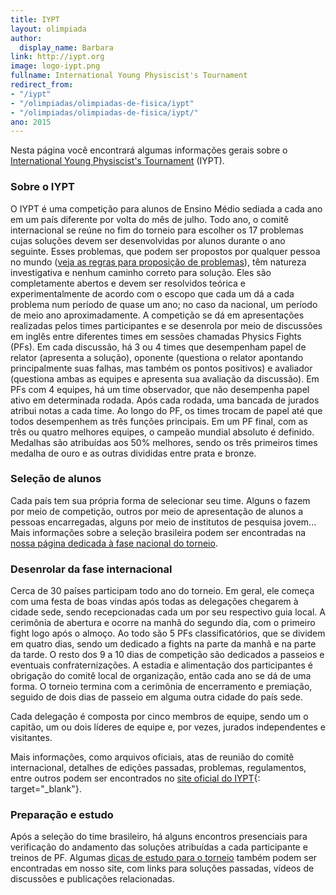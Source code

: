 ```yaml
---
title: IYPT
layout: olimpiada
author:
  display_name: Barbara
link: http://iypt.org
image: logo-iypt.png
fullname: International Young Physiscist's Tournament
redirect_from:
- "/iypt"
- "/olimpiadas/olimpiadas-de-fisica/iypt"
- "/olimpiadas/olimpiadas-de-fisica/iypt/"
ano: 2015
---
```


Nesta página você encontrará algumas informações gerais sobre o [International Young Physiscist\'s Tournament][2] (IYPT).

### **Sobre o IYPT**

  
O IYPT é uma competição para alunos de Ensino Médio sediada a cada ano em um país diferente por volta do mês de julho. Todo ano, o comitê internacional se reúne no fim do torneio para escolher os 17 problemas cujas soluções devem ser desenvolvidas por alunos durante o ano seguinte. Esses problemas, que podem ser propostos por qualquer pessoa no mundo ([veja as regras para proposição de problemas][3]), têm natureza investigativa e nenhum caminho correto para solução. Eles são completamente abertos e devem ser resolvidos teórica e experimentalmente de acordo com o escopo que cada um dá a cada problema num período de quase um ano; no caso da nacional, um período de meio ano aproximadamente. A competição se dá em apresentações realizadas pelos times participantes e se desenrola por meio de discussões em inglês entre diferentes times em sessões chamadas Physics Fights (PFs). Em cada discussão, há 3 ou 4 times que desempenham papel de relator (apresenta a solução), oponente (questiona o relator apontando principalmente suas falhas, mas também os pontos positivos) e avaliador (questiona ambas as equipes e apresenta sua avaliação da discussão). Em PFs com 4 equipes, há um time observador, que não desempenha papel ativo em determinada rodada. Após cada rodada, uma bancada de jurados atribui notas a cada time. Ao longo do PF, os times trocam de papel até que todos desempenhem as três funções principais. Em um PF final, com as três ou quatro melhores equipes, o campeão mundial absoluto é definido. Medalhas são atribuídas aos 50% melhores, sendo os três primeiros times medalha de ouro e as outras divididas entre prata e bronze.

### **Seleção de alunos**

  
Cada país tem sua própria forma de selecionar seu time. Alguns o fazem por meio de competição, outros por meio de apresentação de alunos a pessoas encarregadas, alguns por meio de institutos de pesquisa jovem... Mais informações sobre a seleção brasileira podem ser encontradas na [nossa página dedicada à fase nacional do torneio][4].

### **Desenrolar da fase internacional**

  
Cerca de 30 países participam todo ano do torneio. Em geral, ele começa com uma festa de boas vindas após todas as delegações chegarem &agrave; cidade sede, sendo recepcionadas cada um por seu respectivo guia local. A cerimônia de abertura e ocorre na manhã do segundo dia, com o primeiro fight logo após o almoço. Ao todo são 5 PFs classificatórios, que se dividem em quatro dias, sendo um dedicado a fights na parte da manhã e na parte da tarde. O resto dos 9 a 10 dias de competição são dedicados a passeios e eventuais confraternizações. A estadia e alimentação dos participantes é obrigação do comitê local de organização, então cada ano se dá de uma forma. O torneio termina com a cerimônia de encerramento e premiação, seguido de dois dias de passeio em alguma outra cidade do país sede.

Cada delegação é composta por cinco membros de equipe, sendo um o capitão, um ou dois líderes de equipe e, por vezes, jurados independentes e visitantes.

Mais informações, como arquivos oficiais, atas de reunião do comitê internacional, detalhes de edições passadas, problemas, regulamentos, entre outros podem ser encontrados no [site oficial do IYPT][2]{:
target="_blank"}.

### **Preparação e estudo**

  
Após a seleção do time brasileiro, há alguns encontros presenciais para verificação do andamento das soluções atribuídas a cada participante e treinos de PF. Algumas [dicas de estudo para o torneio][5] também podem ser encontradas em nosso site, com links para soluções passadas, vídeos de discussões e publicações relacionadas.

 



[1]: /olimpiadas/internacionais/iypt/logo-iypt/
[2]: http://iypt.org "IYPT - site oficial"
[3]: http://iypt.org/Problems "Regulamento para proposição de problemas"
[4]: /olimpiadas/nacionais/iypt-br/ "OC - IYPT Brasil"
[5]: /estudo/iypt/ "Estudos - IYPT"
